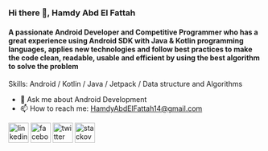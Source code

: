 ### Hi there 👋, Hamdy Abd El Fattah
#### A passionate Android Developer and Competitive Programmer who has a great  experience using Android SDK with Java & Kotlin programming languages, applies new  technologies and follow best practices to make the code clean, readable, usable and  efficient by using the best algorithm to solve the problem

Skills: Android / Kotlin / Java / Jetpack / Data structure and Algorithms

- 💬 Ask me about Android Development 
- 📫 How to reach me: HamdyAbdElFattah14@gmail.com 

[<img src='https://cdn.jsdelivr.net/npm/simple-icons@3.0.1/icons/linkedin.svg' alt='linkedin' height='40'>](https://www.linkedin.com/in/https://www.linkedin.com/in/hamdy-abd-el-fattah//)  [<img src='https://cdn.jsdelivr.net/npm/simple-icons@3.0.1/icons/facebook.svg' alt='facebook' height='40'>](https://www.facebook.com/https://www.facebook.com/hamdy.abdelfattah.35/)  [<img src='https://cdn.jsdelivr.net/npm/simple-icons@3.0.1/icons/twitter.svg' alt='twitter' height='40'>](https://twitter.com/https://twitter.com/HamdyAbdELFata7)  [<img src='https://cdn.jsdelivr.net/npm/simple-icons@3.0.1/icons/stackoverflow.svg' alt='stackoverflow' height='40'>](https://stackoverflow.com/users/https://stackoverflow.com/users/10022587/hamdy-abd-el-fattah)  

